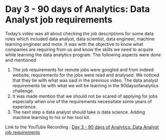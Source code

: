 
# Day 3 - 90 days of Analytics: Data Analyst job requirements



Today’s video was all about checking the job descriptions for some data roles which included data analyst, data scientist, data engineer, machine learning engineer and more. It was with the objective to know what companies are requiring from us and know the skills we need to acquire while learning the data analytics program. 
The following aspects were done and mentioned
1. The job requirements for remote jobs were googled and from indeed website, requirements for the jobs were read and analysed. We noticed that they tie with what was said in the previous video. The data analyst requirements tie with what we will be learning in the 90daysofanalytics challenge.
2. It was made mention that we should not be scared of applying for jobs especially when one of the requirements necessitate some years of experience. 
3. The next step a data analyst should take is data science. Adding machine learning to his or her tool kit.

Link to the YouTube Recording : [Day 3 - 90 days of Analytics: Data Analyst job requirements](https://www.youtube.com/watch?v=hF52Pa0n-hU)


